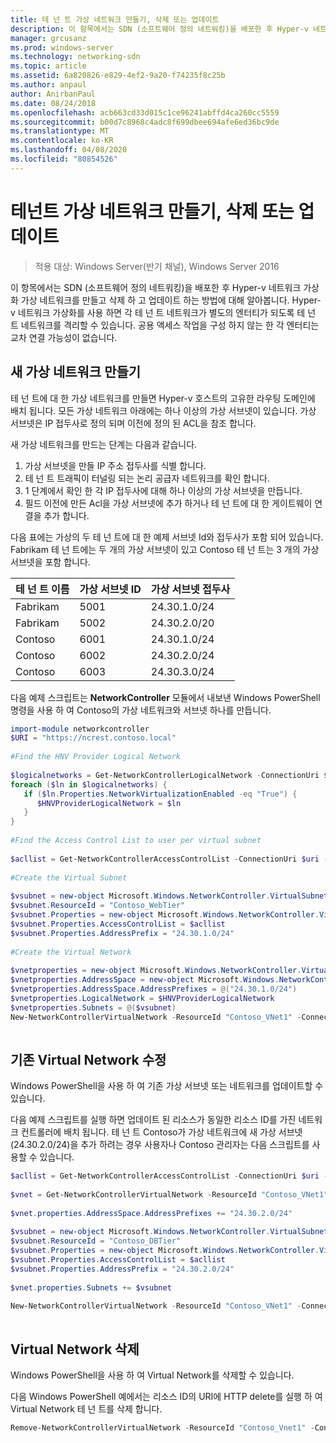 ```yaml
---
title: 테 넌 트 가상 네트워크 만들기, 삭제 또는 업데이트
description: 이 항목에서는 SDN (소프트웨어 정의 네트워킹)을 배포한 후 Hyper-v 네트워크 가상화 가상 네트워크를 만들고 삭제 하 고 업데이트 하는 방법에 대해 알아봅니다. Hyper-v 네트워크 가상화를 사용 하면 각 테 넌 트 네트워크가 별도의 엔터티가 되도록 테 넌 트 네트워크를 격리할 수 있습니다. 공용 액세스 작업을 구성 하지 않는 한 각 엔터티는 교차 연결 가능성이 없습니다.
manager: grcusanz
ms.prod: windows-server
ms.technology: networking-sdn
ms.topic: article
ms.assetid: 6a820826-e829-4ef2-9a20-f74235f8c25b
ms.author: anpaul
author: AnirbanPaul
ms.date: 08/24/2018
ms.openlocfilehash: acb663cd33d015c1ce96241abffd4ca260cc5559
ms.sourcegitcommit: b00d7c8968c4adc8f699dbee694afe6ed36bc9de
ms.translationtype: MT
ms.contentlocale: ko-KR
ms.lasthandoff: 04/08/2020
ms.locfileid: "80854526"
---
```

# <a name="create-delete-or-update-tenant-virtual-networks"></a>테넌트 가상 네트워크 만들기, 삭제 또는 업데이트

>적용 대상: Windows Server(반기 채널), Windows Server 2016

이 항목에서는 SDN (소프트웨어 정의 네트워킹)을 배포한 후 Hyper-v 네트워크 가상화 가상 네트워크를 만들고 삭제 하 고 업데이트 하는 방법에 대해 알아봅니다. Hyper-v 네트워크 가상화를 사용 하면 각 테 넌 트 네트워크가 별도의 엔터티가 되도록 테 넌 트 네트워크를 격리할 수 있습니다. 공용 액세스 작업을 구성 하지 않는 한 각 엔터티는 교차 연결 가능성이 없습니다.   
  
## <a name="create-a-new-virtual-network"></a>새 가상 네트워크 만들기  
테 넌 트에 대 한 가상 네트워크를 만들면 Hyper-v 호스트의 고유한 라우팅 도메인에 배치 됩니다. 모든 가상 네트워크 아래에는 하나 이상의 가상 서브넷이 있습니다. 가상 서브넷은 IP 접두사로 정의 되며 이전에 정의 된 ACL을 참조 합니다.  

새 가상 네트워크를 만드는 단계는 다음과 같습니다.

1. 가상 서브넷을 만들 IP 주소 접두사를 식별 합니다.   
2. 테 넌 트 트래픽이 터널링 되는 논리 공급자 네트워크를 확인 합니다.   
3. 1 단계에서 확인 한 각 IP 접두사에 대해 하나 이상의 가상 서브넷을 만듭니다. 
4. 필드 이전에 만든 Acl을 가상 서브넷에 추가 하거나 테 넌 트에 대 한 게이트웨이 연결을 추가 합니다. 

다음 표에는 가상의 두 테 넌 트에 대 한 예제 서브넷 Id와 접두사가 포함 되어 있습니다. Fabrikam 테 넌 트에는 두 개의 가상 서브넷이 있고 Contoso 테 넌 트는 3 개의 가상 서브넷을 포함 합니다.  
 
  
테 넌 트 이름  |가상 서브넷 ID  |가상 서브넷 접두사    
---------|---------|---------  
Fabrikam    |5001         |24.30.1.0/24           
Fabrikam     |5002         | 24.30.2.0/20          
Contoso    |6001         |  24.30.1.0/24         
Contoso    | 6002        |  24.30.2.0/24         
Contoso     | 6003        | 24.30.3.0/24          
  
다음 예제 스크립트는 **NetworkController** 모듈에서 내보낸 Windows PowerShell 명령을 사용 하 여 Contoso의 가상 네트워크와 서브넷 하나를 만듭니다.   
  
```Powershell  
import-module networkcontroller  
$URI = "https://ncrest.contoso.local"  
  
#Find the HNV Provider Logical Network  
  
$logicalnetworks = Get-NetworkControllerLogicalNetwork -ConnectionUri $uri  
foreach ($ln in $logicalnetworks) {  
   if ($ln.Properties.NetworkVirtualizationEnabled -eq "True") {  
      $HNVProviderLogicalNetwork = $ln  
   }  
}   
  
#Find the Access Control List to user per virtual subnet  
  
$acllist = Get-NetworkControllerAccessControlList -ConnectionUri $uri -ResourceId "AllowAll"  
  
#Create the Virtual Subnet  
  
$vsubnet = new-object Microsoft.Windows.NetworkController.VirtualSubnet  
$vsubnet.ResourceId = "Contoso_WebTier"  
$vsubnet.Properties = new-object Microsoft.Windows.NetworkController.VirtualSubnetProperties  
$vsubnet.Properties.AccessControlList = $acllist  
$vsubnet.Properties.AddressPrefix = "24.30.1.0/24"  
  
#Create the Virtual Network  
  
$vnetproperties = new-object Microsoft.Windows.NetworkController.VirtualNetworkProperties  
$vnetproperties.AddressSpace = new-object Microsoft.Windows.NetworkController.AddressSpace  
$vnetproperties.AddressSpace.AddressPrefixes = @("24.30.1.0/24")  
$vnetproperties.LogicalNetwork = $HNVProviderLogicalNetwork  
$vnetproperties.Subnets = @($vsubnet)  
New-NetworkControllerVirtualNetwork -ResourceId "Contoso_VNet1" -ConnectionUri $uri -Properties $vnetproperties  
  
```  
  
## <a name="modify-an-existing-virtual-network"></a>기존 Virtual Network 수정  
Windows PowerShell을 사용 하 여 기존 가상 서브넷 또는 네트워크를 업데이트할 수 있습니다.   
  
다음 예제 스크립트를 실행 하면 업데이트 된 리소스가 동일한 리소스 ID를 가진 네트워크 컨트롤러에 배치 됩니다. 테 넌 트 Contoso가 가상 네트워크에 새 가상 서브넷 (24.30.2.0/24)을 추가 하려는 경우 사용자나 Contoso 관리자는 다음 스크립트를 사용할 수 있습니다.  
  
```PowerShell  
$acllist = Get-NetworkControllerAccessControlList -ConnectionUri $uri -ResourceId "AllowAll"  
  
$vnet = Get-NetworkControllerVirtualNetwork -ResourceId "Contoso_VNet1" -ConnectionUri $uri  
  
$vnet.properties.AddressSpace.AddressPrefixes += "24.30.2.0/24"  
  
$vsubnet = new-object Microsoft.Windows.NetworkController.VirtualSubnet  
$vsubnet.ResourceId = "Contoso_DBTier"  
$vsubnet.Properties = new-object Microsoft.Windows.NetworkController.VirtualSubnetProperties  
$vsubnet.Properties.AccessControlList = $acllist  
$vsubnet.Properties.AddressPrefix = "24.30.2.0/24"  
  
$vnet.properties.Subnets += $vsubnet  
  
New-NetworkControllerVirtualNetwork -ResourceId "Contoso_VNet1" -ConnectionUri $uri -properties $vnet.properties  
  
```  
  
## <a name="delete-a-virtual-network"></a>Virtual Network 삭제  
  
Windows PowerShell을 사용 하 여 Virtual Network를 삭제할 수 있습니다.  
  
다음 Windows PowerShell 예에서는 리소스 ID의 URI에 HTTP delete를 실행 하 여 Virtual Network 테 넌 트를 삭제 합니다.  

```PowerShell  
Remove-NetworkControllerVirtualNetwork -ResourceId "Contoso_Vnet1" -ConnectionUri $uri  
```


